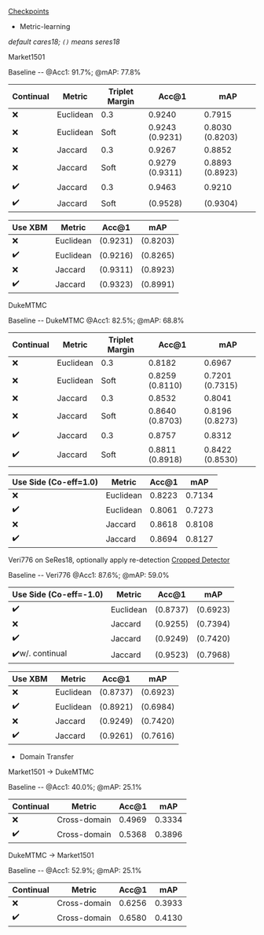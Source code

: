 [Checkpoints](https://drive.google.com/drive/folders/1GC8CXXfMbfCR_-hJaMKGTNUx2-XU9Gp4?usp=sharing)
* Metric-learning

*default cares18; `()` means seres18*

Market1501 

Baseline -- @Acc1: 91.7%; @mAP: 77.8%

| Continual | Metric    | Triplet Margin | Acc@1           | mAP             |
|-----------|-----------|----------------|-----------------|-----------------|
| ❌         | Euclidean | 0.3            | 0.9240          | 0.7915          |
| ❌         | Euclidean | Soft           | 0.9243 (0.9231) | 0.8030 (0.8203) |
| ❌         | Jaccard   | 0.3            | 0.9267          | 0.8852          |
| ❌         | Jaccard   | Soft           | 0.9279 (0.9311) | 0.8893 (0.8923) |
| ✔️        | Jaccard   | 0.3            | 0.9463          | 0.9210          |
| ✔️        | Jaccard   | Soft           | (0.9528)        | (0.9304)        |

| Use XBM | Metric    | Acc@1    | mAP      |
|---------|-----------|----------|----------|
| ❌       | Euclidean | (0.9231) | (0.8203) |
| ✔️      | Euclidean | (0.9216) | (0.8265) |
| ❌       | Jaccard   | (0.9311) | (0.8923) |
| ✔️      | Jaccard   | (0.9323) | (0.8991) |

DukeMTMC

Baseline -- DukeMTMC @Acc1: 82.5%; @mAP: 68.8%

| Continual | Metric    | Triplet Margin | Acc@1           | mAP             |
|-----------|-----------|----------------|-----------------|-----------------|
| ❌         | Euclidean | 0.3            | 0.8182          | 0.6967          |
| ❌         | Euclidean | Soft           | 0.8259 (0.8110) | 0.7201 (0.7315) |
| ❌         | Jaccard   | 0.3            | 0.8532          | 0.8041          |
| ❌         | Jaccard   | Soft           | 0.8640 (0.8703) | 0.8196 (0.8273) |
| ✔️        | Jaccard   | 0.3            | 0.8757          | 0.8312          |
| ✔️        | Jaccard   | Soft           | 0.8811 (0.8918) | 0.8422 (0.8530) |

| Use Side (Co-eff=1.0) | Metric    | Acc@1  | mAP    |
|-----------------------|-----------|--------|--------|
| ❌                     | Euclidean | 0.8223 | 0.7134 |
| ✔️                    | Euclidean | 0.8061 | 0.7273 |
| ❌                     | Jaccard   | 0.8618 | 0.8108 |
| ✔️                    | Jaccard   | 0.8694 | 0.8127 |

Veri776 on SeRes18, optionally apply re-detection [Cropped Detector](https://drive.google.com/file/d/1SYwGRfH9fSAt_keZahbDFMVhjscD5kZ9/view?usp=drive_link)

Baseline -- Veri776 @Acc1: 87.6%; @mAP: 59.0%

| Use Side (Co-eff=-1.0) | Metric    | Acc@1    | mAP      |
|------------------------|-----------|----------|----------|
| ✔️                     | Euclidean | (0.8737) | (0.6923) |
| ❌                      | Jaccard   | (0.9255) | (0.7394) |
| ✔️                     | Jaccard   | (0.9249) | (0.7420) |
| ✔️w/. continual        | Jaccard   | (0.9523) | (0.7968) |

| Use XBM | Metric    | Acc@1    | mAP      |
|---------|-----------|----------|----------|
| ❌       | Euclidean | (0.8737) | (0.6923) |
| ✔️      | Euclidean | (0.8921) | (0.6984) |
| ❌       | Jaccard   | (0.9249) | (0.7420) |
| ✔️      | Jaccard   | (0.9261) | (0.7616) |

* Domain Transfer

Market1501 -> DukeMTMC

Baseline -- @Acc1: 40.0%; @mAP: 25.1%

| Continual | Metric       | Acc@1  | mAP    |
|-----------|--------------|--------|--------|
| ❌         | Cross-domain | 0.4969 | 0.3334 |
| ✔️        | Cross-domain | 0.5368 | 0.3896 |

DukeMTMC -> Market1501

Baseline -- @Acc1: 52.9%; @mAP: 25.1%

| Continual | Metric       | Acc@1  | mAP    |
|-----------|--------------|--------|--------|
| ❌         | Cross-domain | 0.6256 | 0.3933 |
| ✔️        | Cross-domain | 0.6580 | 0.4130 |